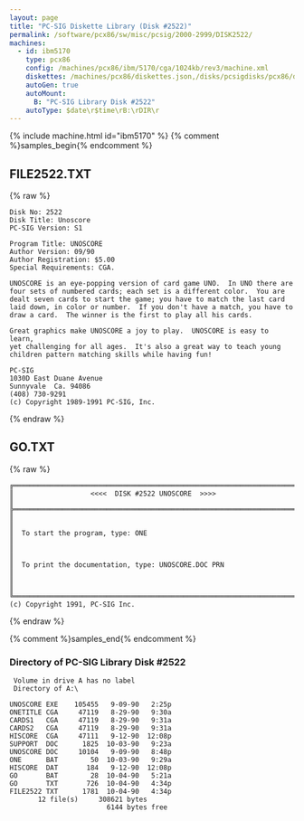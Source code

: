 ```yaml
---
layout: page
title: "PC-SIG Diskette Library (Disk #2522)"
permalink: /software/pcx86/sw/misc/pcsig/2000-2999/DISK2522/
machines:
  - id: ibm5170
    type: pcx86
    config: /machines/pcx86/ibm/5170/cga/1024kb/rev3/machine.xml
    diskettes: /machines/pcx86/diskettes.json,/disks/pcsigdisks/pcx86/diskettes.json
    autoGen: true
    autoMount:
      B: "PC-SIG Library Disk #2522"
    autoType: $date\r$time\rB:\rDIR\r
---
```


{% include machine.html id="ibm5170" %}
{% comment %}samples_begin{% endcomment %}

## FILE2522.TXT

{% raw %}
```
Disk No: 2522                                                           
Disk Title: Unoscore                                                    
PC-SIG Version: S1                                                      
                                                                        
Program Title: UNOSCORE                                                 
Author Version: 09/90                                                   
Author Registration: $5.00                                              
Special Requirements: CGA.                                              
                                                                        
UNOSCORE is an eye-popping version of card game UNO.  In UNO there are  
four sets of numbered cards; each set is a different color.  You are    
dealt seven cards to start the game; you have to match the last card    
laid down, in color or number.  If you don't have a match, you have to  
draw a card.  The winner is the first to play all his cards.            
                                                                        
Great graphics make UNOSCORE a joy to play.  UNOSCORE is easy to learn, 
yet challenging for all ages.  It's also a great way to teach young     
children pattern matching skills while having fun!                      
                                                                        
PC-SIG                                                                  
1030D East Duane Avenue                                                 
Sunnyvale  Ca. 94086                                                    
(408) 730-9291                                                          
(c) Copyright 1989-1991 PC-SIG, Inc.                                         
```
{% endraw %}

## GO.TXT

{% raw %}
```
╔═════════════════════════════════════════════════════════════════════════╗
║                   <<<<  DISK #2522 UNOSCORE  >>>>                       ║
╠═════════════════════════════════════════════════════════════════════════╣
║                                                                         ║
║  To start the program, type: ONE                                        ║
║                                                                         ║
║  To print the documentation, type: UNOSCORE.DOC PRN                     ║
║                                                                         ║
╚═════════════════════════════════════════════════════════════════════════╝
(c) Copyright 1991, PC-SIG Inc.
```
{% endraw %}

{% comment %}samples_end{% endcomment %}

### Directory of PC-SIG Library Disk #2522

     Volume in drive A has no label
     Directory of A:\

    UNOSCORE EXE    105455   9-09-90   2:25p
    ONETITLE CGA     47119   8-29-90   9:30a
    CARDS1   CGA     47119   8-29-90   9:31a
    CARDS2   CGA     47119   8-29-90   9:31a
    HISCORE  CGA     47111   9-12-90  12:08p
    SUPPORT  DOC      1825  10-03-90   9:23a
    UNOSCORE DOC     10104   9-09-90   8:48p
    ONE      BAT        50  10-03-90   9:29a
    HISCORE  DAT       184   9-12-90  12:08p
    GO       BAT        28  10-04-90   5:21a
    GO       TXT       726  10-04-90   4:34p
    FILE2522 TXT      1781  10-04-90   4:34p
           12 file(s)     308621 bytes
                            6144 bytes free
